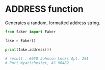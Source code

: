 # **ADDRESS** function

Generates a random, formatted address string.

```py
from faker import Faker

fake = Faker()

print(fake.address())

# result : 6050 Johnson Locks Apt. 251
# Port Wyattchester, AS 80482
```
